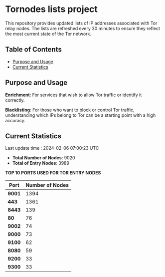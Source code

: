 # Tornodes lists project

This repository provides updated lists of IP addresses associated with Tor relay nodes. The lists are refreshed every 30 minutes to ensure they reflect the most current state of the Tor network.

## Table of Contents

- [Purpose and Usage](#purpose-and-usage)
- [Current Statistics](#current-statistics)


## Purpose and Usage

**Enrichment**: For services that wish to allow Tor traffic or identify it correctly.

**Blacklisting**: For those who want to block or control Tor traffic, understanding which IPs belong to Tor can be a starting point with a high accuracy.

## Current Statistics

Last update time : 2024-02-06 07:00:23 UTC

- **Total Number of Nodes**: 9020
- **Total of Entry Nodes**: 3989

**TOP 10 PORTS USED FOR TOR ENTRY NODES**

| **Port** | **Number of Nodes** |
|------|-----------------|
| **9001**   | 1394  |
| **443**   | 1361  |
| **8443**   | 139  |
| **80**   | 76  |
| **9002**   | 74  |
| **9000**   | 73  |
| **9100**   | 62  |
| **8080**   | 59  |
| **9200**   | 33  |
| **9300**   | 33  |

